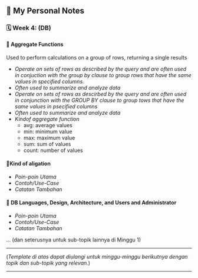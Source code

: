 ## 📘 My Personal Notes

### 🗓️ Week 4:  (DB)

#### 📍 Aggregate Functions
Used to perform calculations on a group of rows, returning a single results
- _Operate on sets of rows as described by the query and are often used in conjuction with the group by clause to group rows that have the same values in specified columns._
- _Often used to summarize and analyze data_
- _Operate on sets of rows as descirbed by the query and are often used in conjunction with the GROUP BY clause to group tows that have the same values in psecified columns_
- _Often used to summarize and analyze data_
- _Kindof aggregate function_
    - avg: average values
    - min: minimum value
    - max: maximum value
    - sum: sum of values
    - count: number of values

#### 📍Kind of aligation
- _Poin-poin Utama_
- _Contoh/Use-Case_
- _Catatan Tambahan_

#### 📍 DB Languages, Design, Architecture, and Users and Administrator
- _Poin-poin Utama_
- _Contoh/Use-Case_
- _Catatan Tambahan_

... (dan seterusnya untuk sub-topik lainnya di Minggu 1)

---

(_Template di atas dapat diulangi untuk minggu-minggu berikutnya dengan topik dan sub-topik yang relevan._)

---
